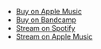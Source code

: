 - [Buy on Apple Music](https://music.apple.com/us/artist/changelog-beats/1712312173)
- [Buy on Bandcamp](https://breakmastercylinder.bandcamp.com/album/changelog-beats-volumes-1-next-level)
- [Stream on Spotify](https://open.spotify.com/album/5Kb5EvYAgQ40BkTEXbhZ4k?si=7rQ5oPAtS1ybGHnR0wdBSw)
- [Stream on Apple Music](https://music.apple.com/us/album/next-level/1712372577)